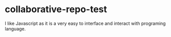 # collaborative-repo-test
I like Javascript as it is a very easy to interface and interact with programing language.